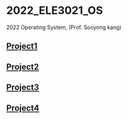 # 2022_ELE3021_OS
2022 Operating System, (Prof. Sooyong kang)

## [Project1](https://github.com/san9w9n/2022_ELE3021_OS/blob/master/report/OS_project01_2018008877.pdf)

## [Project2](https://github.com/san9w9n/2022_ELE3021_OS/blob/master/report/OS_project02_2018008877.pdf)

## [Project3](https://github.com/san9w9n/2022_ELE3021_OS/blob/master/report/OS_project03_2018008877.pdf)

## [Project4](https://github.com/san9w9n/2022_ELE3021_OS/blob/master/report/OS_project04_2018008877.pdf)
